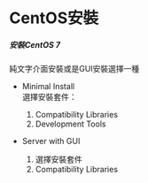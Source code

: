 # CentOS安裝

##### 安裝CentOS 7

純文字介面安裝或是GUI安裝選擇一種

* Minimal Install  
     選擇安裝套件：  
  1. Compatibility Libraries  
  2. Development Tools

* Server with GUI  
  1. 選擇安裝套件  
  2. Compatibility Libraries




